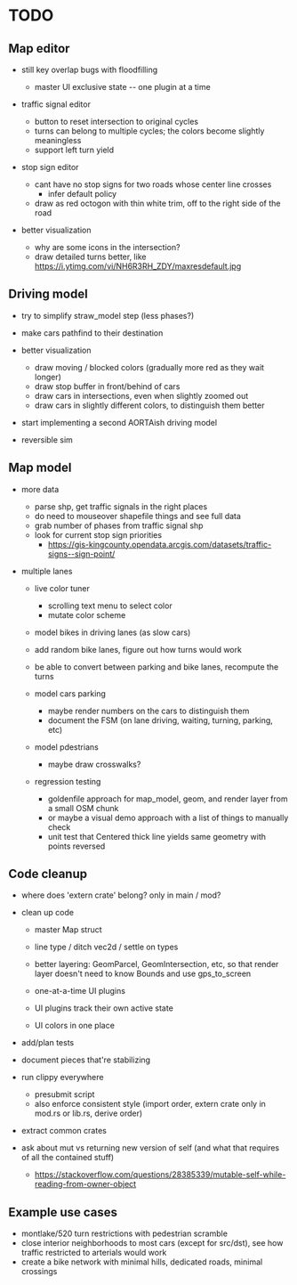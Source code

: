 # TODO

## Map editor

- still key overlap bugs with floodfilling
	- master UI exclusive state -- one plugin at a time

- traffic signal editor
	- button to reset intersection to original cycles
	- turns can belong to multiple cycles; the colors become slightly meaningless
	- support left turn yield

- stop sign editor
	- cant have no stop signs for two roads whose center line crosses
		- infer default policy
	- draw as red octogon with thin white trim, off to the right side of the road

- better visualization
	- why are some icons in the intersection?
	- draw detailed turns better, like https://i.ytimg.com/vi/NH6R3RH_ZDY/maxresdefault.jpg

## Driving model

- try to simplify straw_model step (less phases?)

- make cars pathfind to their destination

- better visualization
	- draw moving / blocked colors (gradually more red as they wait longer)
	- draw stop buffer in front/behind of cars
	- draw cars in intersections, even when slightly zoomed out
	- draw cars in slightly different colors, to distinguish them better

- start implementing a second AORTAish driving model

- reversible sim

## Map model

- more data
	- parse shp, get traffic signals in the right places
	- do need to mouseover shapefile things and see full data
	- grab number of phases from traffic signal shp
	- look for current stop sign priorities
		- https://gis-kingcounty.opendata.arcgis.com/datasets/traffic-signs--sign-point/

- multiple lanes
	- live color tuner
		- scrolling text menu to select color
		- mutate color scheme

	- model bikes in driving lanes (as slow cars)
	- add random bike lanes, figure out how turns would work
	- be able to convert between parking and bike lanes, recompute the turns

	- model cars parking
		- maybe render numbers on the cars to distinguish them
		- document the FSM (on lane driving, waiting, turning, parking, etc)

	- model pdestrians
		- maybe draw crosswalks?

	- regression testing
		- goldenfile approach for map_model, geom, and render layer from a small OSM chunk
		- or maybe a visual demo approach with a list of things to manually check
		- unit test that Centered thick line yields same geometry with points reversed

## Code cleanup

- where does 'extern crate' belong? only in main / mod?
- clean up code
	- master Map struct
	- line type / ditch vec2d / settle on types
	- better layering: GeomParcel, GeomIntersection, etc, so that render layer doesn't need to know Bounds and use gps_to_screen

	- one-at-a-time UI plugins
	- UI plugins track their own active state
	- UI colors in one place

- add/plan tests
- document pieces that're stabilizing
- run clippy everywhere
	- presubmit script
	- also enforce consistent style (import order, extern crate only in mod.rs or lib.rs, derive order)
- extract common crates
- ask about mut vs returning new version of self (and what that requires of all the contained stuff)
	- https://stackoverflow.com/questions/28385339/mutable-self-while-reading-from-owner-object

## Example use cases

- montlake/520 turn restrictions with pedestrian scramble
- close interior neighborhoods to most cars (except for src/dst), see how traffic restricted to arterials would work
- create a bike network with minimal hills, dedicated roads, minimal crossings
